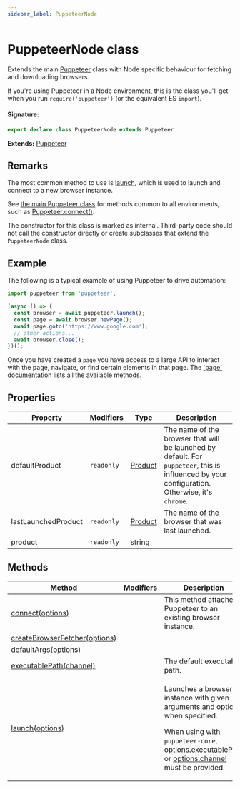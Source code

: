 ```yaml
---
sidebar_label: PuppeteerNode
---
```


# PuppeteerNode class

Extends the main [Puppeteer](./puppeteer.puppeteer.md) class with Node specific behaviour for fetching and downloading browsers.

If you're using Puppeteer in a Node environment, this is the class you'll get when you run `require('puppeteer')` (or the equivalent ES `import`).

#### Signature:

```typescript
export declare class PuppeteerNode extends Puppeteer
```

**Extends:** [Puppeteer](./puppeteer.puppeteer.md)

## Remarks

The most common method to use is [launch](./puppeteer.puppeteernode.launch.md), which is used to launch and connect to a new browser instance.

See [the main Puppeteer class](./puppeteer.puppeteer.md) for methods common to all environments, such as [Puppeteer.connect()](./puppeteer.puppeteer.connect.md).

The constructor for this class is marked as internal. Third-party code should not call the constructor directly or create subclasses that extend the `PuppeteerNode` class.

## Example

The following is a typical example of using Puppeteer to drive automation:

```ts
import puppeteer from 'puppeteer';

(async () => {
  const browser = await puppeteer.launch();
  const page = await browser.newPage();
  await page.goto('https://www.google.com');
  // other actions...
  await browser.close();
})();
```

Once you have created a `page` you have access to a large API to interact with the page, navigate, or find certain elements in that page. The [\`page\` documentation](./puppeteer.page.md) lists all the available methods.

## Properties

| Property            | Modifiers             | Type                              | Description                                                                                                                                                          |
| ------------------- | --------------------- | --------------------------------- | -------------------------------------------------------------------------------------------------------------------------------------------------------------------- |
| defaultProduct      | <code>readonly</code> | [Product](./puppeteer.product.md) | The name of the browser that will be launched by default. For <code>puppeteer</code>, this is influenced by your configuration. Otherwise, it's <code>chrome</code>. |
| lastLaunchedProduct | <code>readonly</code> | [Product](./puppeteer.product.md) | The name of the browser that was last launched.                                                                                                                      |
| product             | <code>readonly</code> | string                            |                                                                                                                                                                      |

## Methods

| Method                                                                             | Modifiers | Description                                                                                                                                                                                                                                                        |
| ---------------------------------------------------------------------------------- | --------- | ------------------------------------------------------------------------------------------------------------------------------------------------------------------------------------------------------------------------------------------------------------------ |
| [connect(options)](./puppeteer.puppeteernode.connect.md)                           |           | This method attaches Puppeteer to an existing browser instance.                                                                                                                                                                                                    |
| [createBrowserFetcher(options)](./puppeteer.puppeteernode.createbrowserfetcher.md) |           |                                                                                                                                                                                                                                                                    |
| [defaultArgs(options)](./puppeteer.puppeteernode.defaultargs.md)                   |           |                                                                                                                                                                                                                                                                    |
| [executablePath(channel)](./puppeteer.puppeteernode.executablepath.md)             |           | The default executable path.                                                                                                                                                                                                                                       |
| [launch(options)](./puppeteer.puppeteernode.launch.md)                             |           | <p>Launches a browser instance with given arguments and options when specified.</p><p>When using with <code>puppeteer-core</code>, [options.executablePath](./puppeteer.launchoptions.md) or [options.channel](./puppeteer.launchoptions.md) must be provided.</p> |
